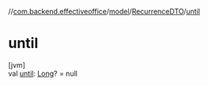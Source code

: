 //[com.backend.effectiveoffice](IdeaProjects/labs-office-elevator/effectiveOfficeBackend/documentation/gfm/index.md)/[model](IdeaProjects/labs-office-elevator/effectiveOfficeBackend/documentation/gfm/com.backend.effectiveoffice/model/index.md)/[RecurrenceDTO](IdeaProjects/labs-office-elevator/effectiveOfficeBackend/documentation/gfm/com.backend.effectiveoffice/model/-recurrence-d-t-o/index.md)/[until](IdeaProjects/labs-office-elevator/effectiveOfficeBackend/documentation/gfm/com.backend.effectiveoffice/model/-recurrence-d-t-o/until.md)

# until

[jvm]\
val [until](IdeaProjects/labs-office-elevator/effectiveOfficeBackend/documentation/gfm/com.backend.effectiveoffice/model/-recurrence-d-t-o/until.md): [Long](https://kotlinlang.org/api/latest/jvm/stdlib/kotlin/-long/index.html)? = null
